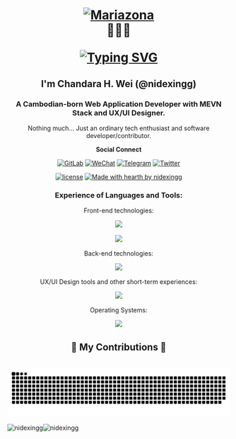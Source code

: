<h1 align="center">
  <a href="https://github.com/nidexingg">
    <img src="https://cloudmariazona.netlify.app/img/xing.png" alt="Mariazona" width="125" height="125">
  </a>
  <br>
  🙋🏻‍♂️
  
   [![Typing SVG](https://readme-typing-svg.demolab.com?font=Fira+Code&duration=2500&pause=1000&color=04F797&background=FFFFFF00&random=true&width=435&lines=+Hey+Developer+!+Welcome+to+my+GitHub!+;%E1%9E%9F%E1%9E%BD%E1%9E%9F%E1%9F%92%E1%9E%8F%E1%9E%B8+Developer+!+%E1%9E%9F%E1%9F%92%E1%9E%9C%E1%9E%B6%E1%9E%82%E1%9E%98%E1%9E%93%E1%9F%8D%E1%9E%98%E1%9E%80%E1%9E%80%E1%9E%B6%E1%9E%93%E1%9F%8B+GitHub!+;%E6%82%A8%E5%A5%BD+Developer+!+%E6%AC%A2%E8%BF%8E%E6%9D%A5%E5%88%B0%E6%88%91%E7%9A%84+GitHub!+)](https://git.io/typing-svg)
  
</h1>

<div align="center">
  <h2>I'm Chandara H. Wei (@nidexingg)</h2>
  <h3>A Cambodian-born Web Application Developer with MEVN Stack and UX/UI Designer.</h3>
  <p>Nothing much... Just an ordinary tech enthusiast and software developer/contributor.</p>

</div>

<div align="center">
  <strong>Social Connect</strong>
</div>
<div align="center">
  
[![GitLab](https://img.shields.io/badge/GitLab-330F63?style=for-the-badge&logo=gitlab&logoColor=orange)](https://gitlab.com/nidexingg)
[![WeChat](https://img.shields.io/badge/微信-330F63?style=for-the-badge&logo=wechat&logoColor=green)]([https://gitlab.com/nidexingg](https://u.wechat.com/kDcnagXT_h-CqivmpasjGpg?s=1))
[![Telegram](https://img.shields.io/badge/Telegram-330F63?style=for-the-badge&logo=telegram&logoColor=blue)](https://t.me/guyswhoisthis)
[![Twitter](https://img.shields.io/badge/Twitter-330F63?style=for-the-badge&logo=x&logoColor=black)](https://x.com/nidexingg)

[![license](https://img.shields.io/github/license/nidexingg/localsend.svg?style=flat-square)](LICENSE) 
[![Made with hearth by nidexingg](https://img.shields.io/badge/Made%20with%20%E2%99%A5%20by-nidexingg-ff1414.svg?style=flat-square)](https://github.com/nidexingg)
</div>
<div align="center">
  <h3>Experience of Languages and Tools:</h3>
  <p>Front-end technologies:</p>
  <p>
    <a href="https://skillicons.dev">
      <img src="https://skillicons.dev/icons?i=vue,react,vite,vuetify,nuxt,js,ts,tailwind" />
    </a>
  </p>
  <p>
    <a href="https://skillicons.dev">
      <img src="https://skillicons.dev/icons?i=jquery,supabase,git,md,kotlin,androidstudio,vercel,netlify" />
    </a>
  </p>
  <p>Back-end technologies:</p>
  <p>
    <a href="https://skillicons.dev">
      <img src="https://skillicons.dev/icons?i=nodejs,expressjs,mongodb,postgresql,supabase,aws,gcp,docker" />
    </a>
  </p>
  <p>UX/UI Design tools and other short-term experiences:</p>
  <p>
    <a href="https://skillicons.dev">
      <img src="https://skillicons.dev/icons?i=photoshop,figma,xd,unity,cpp" />
    </a>
  </p>
  <p>Operating Systems:</p>
  <p>
    <a href="https://skillicons.dev">
      <img src="https://skillicons.dev/icons?i=apple,windows,ubuntu,kali" />
    </a>
  </p>
</div>


<div align="center">
  <h2>🐍 My Contributions 🐍</h2>
  <br>
  <img alt="contributions-snake" src="https://raw.githubusercontent.com/salesp07/salesp07/output/github-contribution-grid-snake.svg" />
</div>

<p><img align="left" src="https://github-readme-stats.vercel.app/api/top-langs?username=nidexingg&theme=neon&border_radius=15&show_icons=true&locale=en&layout=compact" alt="nidexingg" /></p>
<p><img align="left" src="https://github-readme-streak-stats.herokuapp.com/?user=nidexingg&theme=neon&border_radius=15" alt="nidexingg" /></p>

